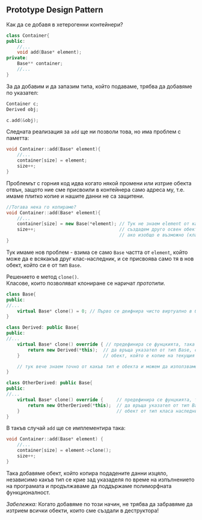 ## Prototype Design Pattern
Как да се добавя в хетерогенни контейнери?

```c++
class Container{
public:
    //...
    void add(Base* element);
private: 
    Base** container;
    //...
}
```
За да добавим и да запазим типа, който подаваме, трябва да добавяме по указател:
```c++
Container c;
Derived obj;

c.add(&obj);
```
Следната реализация за `add` ще ни позволи това, но има проблем с паметта:
```c++
void Container::add(Base* element){
    //...
    container[size] = element;
    size++;
}
```
Проблемът с горния код идва когато някой промени или изтрие обекта отвън, защото ние сме присвоили в контейнера само адреса му, т.е. имаме плитко копие и нашите данни не са защитени.

```c++
//Тогава нека го копираме?
void Container::add(Base* element){
    //...
    container[size] = new Base(*element); // Тук не знаем element oт какъв тип е и не можем да 
    size++;                               // създадем друго освен обект от тип Base,
                                          // aко изобщо е възможно (класът не е абстрактен).
}
```
Тук имаме нов проблем - взима се само `Base` частта от `element`, който може да е всякакъв друг клас-наследник, и се присвоява само тя в нов обект, който си е от тип `Base`. 

Решението е метод `clone()`.    
Класове, които позволяват клониране се наричат _прототипи_.

```c++
class Base{
public:
//...
    virtual Base* clone() = 0; // Първо се деифнира чисто виртуално в базовия
}

class Derived: public Base{
public:
//...
    virtual Base* clone() override { // предефинира се фунцкията, така че
        return new Derived(*this);  // да връща указател от тип Base, сочещ към нов динамично заделен
    }                               // обект, който е копие на текущия

    // тук вече знаем точно от какъв тип е обекта и можем да използваме съответния констуктор, а не този на Base
}

class OtherDerived: public Base{
public:
//...
    virtual Base* clone() override {     // предефинира се фунцкията, така че
        return new OtherDerived(*this);  // да връща указател от тип Base към нов динамично заделен
    }                                    // обект oт тип класа наследник
}
```
В такъв случай `add` ще се имплементира така:
```c++
void Container::add(Base* element) {
    //...
    container[size] = element->clone();
    size++;
}
```
Така добавяме обект, който копира подадените данни изцяло, независимо какъв тип се крие зад указаделя по време на изпълнението на програмата и продължаваме да поддържаме полиморфната функционалност.

_Забележка:_ Когато добавяме по този начин, не трябва да забравяме да изтрием всички обекти, които сме създали в деструктора!
